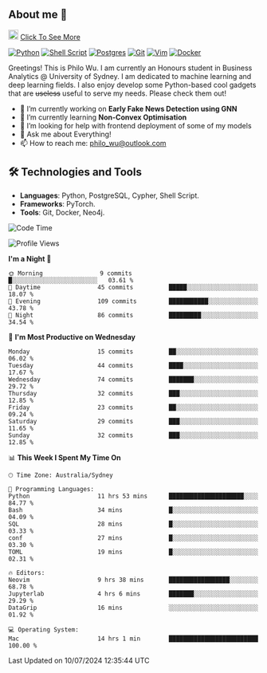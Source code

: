 ## About me 🤗

<a href="#"><img src="https://media.giphy.com/media/hvRJCLFzcasrR4ia7z/giphy.gif" width="20px" height="20px"></a> [Click To See More](https://codeboyphilo.github.io)

[![Python](https://img.shields.io/badge/python-3670A0?style=for-the-badge&logo=python&logoColor=ffdd54)](#)
[![Shell Script](https://img.shields.io/badge/shell_script-%23121011.svg?style=for-the-badge&logo=gnu-bash&logoColor=white)](#)
[![Postgres](https://img.shields.io/badge/postgres-%23316192.svg?style=for-the-badge&logo=postgresql&logoColor=white)](#)
[![Git](https://img.shields.io/badge/git-%23F05033.svg?style=for-the-badge&logo=git&logoColor=white)](#)
[![Vim](https://img.shields.io/badge/VIM-%2311AB00.svg?style=for-the-badge&logo=vim&logoColor=white)](#)
[![Docker](https://img.shields.io/badge/docker-%230db7ed.svg?style=for-the-badge&logo=docker&logoColor=white)](#)

Greetings! This is Philo Wu. I am currently an Honours student in Business Analytics \@ University of Sydney. I am dedicated to machine learning and deep learning fields. I also enjoy develop some Python-based cool gadgets that are ~~useless~~ useful to serve my needs. Please check them out!

- 🔭 I’m currently working on **Early Fake News Detection using GNN**
- 🌱 I’m currently learning **Non-Convex Optimisation**
- 🤔 I’m looking for help with frontend deployment of some of my models
- 💬 Ask me about Everything!
- 📫 How to reach me: philo_wu@outlook.com

## 🛠 Technologies and Tools
- **Languages**: Python, PostgreSQL, Cypher, Shell Script.
- **Frameworks**: PyTorch.
- **Tools**: Git, Docker, Neo4j.

<!--START_SECTION:waka-->
![Code Time](http://img.shields.io/badge/Code%20Time-312%20hrs%2027%20mins-blue)

![Profile Views](http://img.shields.io/badge/Profile%20Views-1-blue)

**I'm a Night 🦉** 

```text
🌞 Morning                9 commits           █░░░░░░░░░░░░░░░░░░░░░░░░   03.61 % 
🌆 Daytime                45 commits          █████░░░░░░░░░░░░░░░░░░░░   18.07 % 
🌃 Evening                109 commits         ███████████░░░░░░░░░░░░░░   43.78 % 
🌙 Night                  86 commits          █████████░░░░░░░░░░░░░░░░   34.54 % 
```
📅 **I'm Most Productive on Wednesday** 

```text
Monday                   15 commits          ██░░░░░░░░░░░░░░░░░░░░░░░   06.02 % 
Tuesday                  44 commits          ████░░░░░░░░░░░░░░░░░░░░░   17.67 % 
Wednesday                74 commits          ███████░░░░░░░░░░░░░░░░░░   29.72 % 
Thursday                 32 commits          ███░░░░░░░░░░░░░░░░░░░░░░   12.85 % 
Friday                   23 commits          ██░░░░░░░░░░░░░░░░░░░░░░░   09.24 % 
Saturday                 29 commits          ███░░░░░░░░░░░░░░░░░░░░░░   11.65 % 
Sunday                   32 commits          ███░░░░░░░░░░░░░░░░░░░░░░   12.85 % 
```


📊 **This Week I Spent My Time On** 

```text
🕑︎ Time Zone: Australia/Sydney

💬 Programming Languages: 
Python                   11 hrs 53 mins      █████████████████████░░░░   84.77 % 
Bash                     34 mins             █░░░░░░░░░░░░░░░░░░░░░░░░   04.09 % 
SQL                      28 mins             █░░░░░░░░░░░░░░░░░░░░░░░░   03.33 % 
conf                     27 mins             █░░░░░░░░░░░░░░░░░░░░░░░░   03.30 % 
TOML                     19 mins             █░░░░░░░░░░░░░░░░░░░░░░░░   02.31 % 

🔥 Editors: 
Neovim                   9 hrs 38 mins       █████████████████░░░░░░░░   68.78 % 
Jupyterlab               4 hrs 6 mins        ███████░░░░░░░░░░░░░░░░░░   29.29 % 
DataGrip                 16 mins             ░░░░░░░░░░░░░░░░░░░░░░░░░   01.92 % 

💻 Operating System: 
Mac                      14 hrs 1 min        █████████████████████████   100.00 % 
```


 Last Updated on 10/07/2024 12:35:44 UTC
<!--END_SECTION:waka-->
